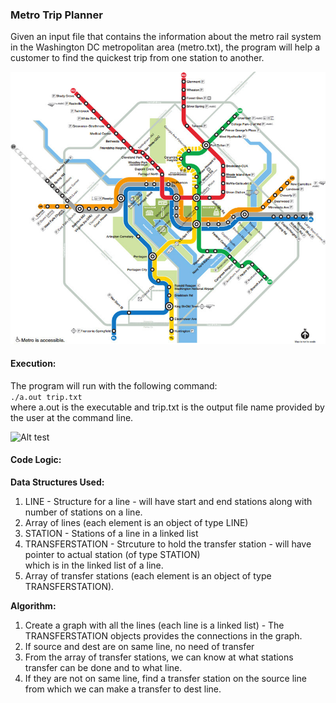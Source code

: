 ### Metro Trip Planner

Given an input file that contains the information about the metro rail system in the Washington DC metropolitan area (metro.txt), 
the program will help a customer to find the quickest trip from one station to another.

![Alt test](https://github.com/arjunagi/MetroTripPlanner/blob/master/Dc_map.jpg)


#### Execution:                                                                                                                       
The program will run with the following command:                                                                                        
```./a.out trip.txt```                                                                                                                     
where a.out is the executable and trip.txt is the output file name provided by the user at the command line.
 
![Alt test](https://github.com/arjunagi/MetroTripPlanner/blob/master/Using_the_tool.png)

#### Code Logic:                                                                                                                         
**Data Structures Used:**                                                                                                               
 1. LINE - Structure for a line - will have start and end stations along with number of stations on a line.                             
 2. Array of lines (each element is an object of type LINE)                                                                             
 3. STATION - Stations of a line in a linked list                                                                                         
 4. TRANSFERSTATION - Strcuture to hold the transfer station - will have pointer to actual station (of type STATION)                    
 which is in the linked list of a line.                                                                                               
 5. Array of transfer stations (each element is an object of type TRANSFERSTATION).                                                     

**Algorithm:**
 1. Create a graph with all the lines (each line is a linked list) - The TRANSFERSTATION objects provides the connections in the graph.
 2. If source and dest are on same line, no need of transfer
 3. From the array of transfer stations, we can know at what stations transfer can be done and to what line.
 4. If they are not on same line, find a transfer station on the source line from which we can make a transfer to dest line.
